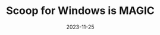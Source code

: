 ---
layout: post
category: dailynote
title: "Scoop for Windows is MAGIC"
tags: [thought, personal, tech, phone, watch, health]
date: 2023-11-25
published: false
---